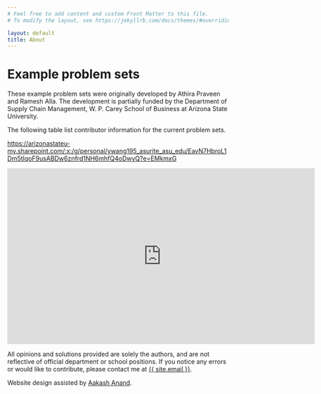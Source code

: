 ```yaml
---
# Feel free to add content and custom Front Matter to this file.
# To modify the layout, see https://jekyllrb.com/docs/themes/#overriding-theme-defaults

layout: default
title: About
---
```


# Example problem sets 

These example problem sets were originally developed by Athira Praveen and Ramesh Alla. The development is partially funded by the Department of Supply Chain Management, W. P. Carey School of Business at Arizona State University.

The following table list contributor information for the current problem sets.

https://arizonastateu-my.sharepoint.com/:x:/g/personal/ywang195_asurite_asu_edu/EavN7HbroL1Dm5tIqoF9usABDw6znfrd1NH6mhfQ4oDwyQ?e=EMkmxG

<iframe width="700" height="400" frameborder="0" scrolling="no" src="https://arizonastateu-my.sharepoint.com/personal/ywang195_asurite_asu_edu/_layouts/15/Doc.aspx?sourcedoc={76eccdab-a0eb-43bd-9b9b-48aa817dbac0}&action=embedview&ActiveCell='final_upload'!A1&Item='final_upload'!A1%3AF65&wdDownloadButton=True&wdInConfigurator=True"></iframe>

All opinions and solutions provided are solely the authors, and are not reflective of official department or school positions. If you notice any errors or would like to contribute, please contact me at <a class="u-email" href="mailto:{{ site.email }}">{{ site.email }}</a>.

Website design assisted by <a class="u-email" href="mailto:aanand45@asu.edu">Aakash Anand</a>.
